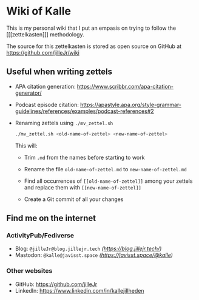 # Wiki of Kalle

This is my personal wiki that I put an empasis on trying to follow the
[[[zettelkasten]]] methodology.

The source for this zettelkasten is stored as open source on GitHub at
<https://github.com/jilleJr/wiki>

## Useful when writing zettels

- APA citation generation: <https://www.scribbr.com/apa-citation-generator/>

- Podcast episode citation: <https://apastyle.apa.org/style-grammar-guidelines/references/examples/podcast-references#2>

- Renaming zettels using `./mv_zettel.sh`

  ```sh
  ./mv_zettel.sh <old-name-of-zettel> <new-name-of-zettel>
  ```

  This will:

  - Trim `.md` from the names before starting to work

  - Rename the file `old-name-of-zettel.md` to `new-name-of-zettel.md`

  - Find all occurrences of `[[old-name-of-zettel]]` among your zettels and
    replace them with `[[new-name-of-zettel]]`

  - Create a Git commit of all your changes

## Find me on the internet

### ActivityPub/Fediverse

- Blog: `@jilleJr@blog.jillejr.tech` _(<a rel="me" href="https://blog.jillejr.tech/">https\://blog.jillejr.tech/</a>)_
- Mastodon: `@kalle@javisst.space` _(<a ref="me" href="https://javisst.space/@kalle">https\://javisst.space/@kalle</a>)_

### Other websites

- GitHub: <a ref="me" href="https://github.com/jilleJr">https\://github.com/jilleJr</a>
- LinkedIn: <a ref="me" href="https://www.linkedin.com/in/kallejillheden">https\://www\.linkedin.com/in/kallejillheden</a>

